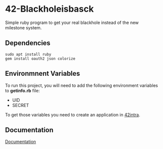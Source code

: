 # 42-Blackholeisbasck

Simple ruby program to get your real blackhole instead of the new milestone system.

## Dependencies

```
sudo apt install ruby
gem install oauth2 json colorize
```

## Environmnent Variables

To run this project, you will need to add the following environment 
variables to **getinfo.rb** file: 
- UID
- SECRET

To get those variables you need to create an application in [42intra](https://profile.intra.42.fr/oauth/applications).

## Documentation

[Documentation](https://api.intra.42.fr/apidoc)
